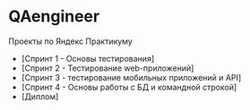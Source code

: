 # QAengineer
Проекты по Яндекс Практикуму
- [Спринт 1 - Основы тестирования]
- [Спринт 2 - Тестирование web-приложений]
- [Спринт 3 - тестирование мобильных приложений и API]
- [Спринт 4 - Основы работы с БД и командной строкой]
- [Диплом]

